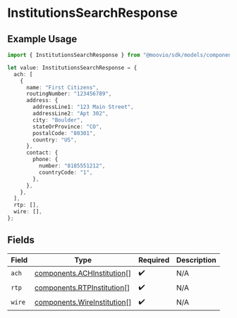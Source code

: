 # InstitutionsSearchResponse

## Example Usage

```typescript
import { InstitutionsSearchResponse } from "@moovio/sdk/models/components";

let value: InstitutionsSearchResponse = {
  ach: [
    {
      name: "First Citizens",
      routingNumber: "123456789",
      address: {
        addressLine1: "123 Main Street",
        addressLine2: "Apt 302",
        city: "Boulder",
        stateOrProvince: "CO",
        postalCode: "80301",
        country: "US",
      },
      contact: {
        phone: {
          number: "8185551212",
          countryCode: "1",
        },
      },
    },
  ],
  rtp: [],
  wire: [],
};
```

## Fields

| Field                                                                      | Type                                                                       | Required                                                                   | Description                                                                |
| -------------------------------------------------------------------------- | -------------------------------------------------------------------------- | -------------------------------------------------------------------------- | -------------------------------------------------------------------------- |
| `ach`                                                                      | [components.ACHInstitution](../../models/components/achinstitution.md)[]   | :heavy_check_mark:                                                         | N/A                                                                        |
| `rtp`                                                                      | [components.RTPInstitution](../../models/components/rtpinstitution.md)[]   | :heavy_check_mark:                                                         | N/A                                                                        |
| `wire`                                                                     | [components.WireInstitution](../../models/components/wireinstitution.md)[] | :heavy_check_mark:                                                         | N/A                                                                        |